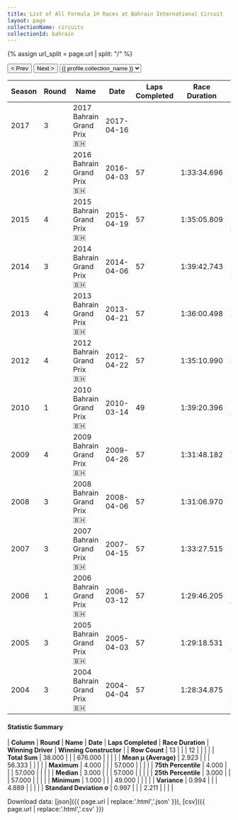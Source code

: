 ```yaml
---
title: List of All Formula 1® Races at Bahrain International Circuit
layout: page
collectionName: circuits
collectionId: bahrain
---
```


{% assign url_split = page.url | split: "/" %}
<div id="collection-navigation">
<button onclick="selector.options[selector.selectedIndex-1].value && (window.location = selector.options[selector.selectedIndex-1].value);">&lt; Prev</button>
<button onclick="selector.options[selector.selectedIndex+1].value && (window.location = selector.options[selector.selectedIndex+1].value);">Next &gt;</button>
<select id="selector" onchange="this.options[this.selectedIndex].value && (window.location = this.options[this.selectedIndex].value);">
  {% for collectionId in site.data[page.collectionName].refs %}
    {% if collectionId == page.collectionId %}
      {% assign selected = "selected" %}
    {% else %}
      {% assign selected = "" %}
    {% endif %}
    {% assign profile = site.data[page.collectionName][collectionId].profile %}
    <option value="/f1/{{ page.collectionName }}/{{ collectionId }}/{{ url_split[4] }}" {{ selected }}>{{ profile.collection_name }}</option>
  {% endfor %}
</select>
</div>

| Season | Round | Name | Date | Laps Completed | Race Duration | Winning Driver | Winning Constructor |
|--|--|--|--|--|--|--|--|
| 2017 | 3 | 2017 Bahrain Grand Prix 🇧🇭 | 2017-04-16 |   |   |   |   |
| 2016 | 2 | 2016 Bahrain Grand Prix 🇧🇭 | 2016-04-03 | 57 | 1:33:34.696 | Nico Rosberg 🇩🇪 | Mercedes 🇩🇪 |
| 2015 | 4 | 2015 Bahrain Grand Prix 🇧🇭 | 2015-04-19 | 57 | 1:35:05.809 | Lewis Hamilton 🇬🇧 | Mercedes 🇩🇪 |
| 2014 | 3 | 2014 Bahrain Grand Prix 🇧🇭 | 2014-04-06 | 57 | 1:39:42.743 | Lewis Hamilton 🇬🇧 | Mercedes 🇩🇪 |
| 2013 | 4 | 2013 Bahrain Grand Prix 🇧🇭 | 2013-04-21 | 57 | 1:36:00.498 | Sebastian Vettel 🇩🇪 | Red Bull 🇦🇹 |
| 2012 | 4 | 2012 Bahrain Grand Prix 🇧🇭 | 2012-04-22 | 57 | 1:35:10.990 | Sebastian Vettel 🇩🇪 | Red Bull 🇦🇹 |
| 2010 | 1 | 2010 Bahrain Grand Prix 🇧🇭 | 2010-03-14 | 49 | 1:39:20.396 | Fernando Alonso 🇪🇸 | Ferrari 🇮🇹 |
| 2009 | 4 | 2009 Bahrain Grand Prix 🇧🇭 | 2009-04-26 | 57 | 1:31:48.182 | Jenson Button 🇬🇧 | Brawn 🇬🇧 |
| 2008 | 3 | 2008 Bahrain Grand Prix 🇧🇭 | 2008-04-06 | 57 | 1:31:06.970 | Felipe Massa 🇧🇷 | Ferrari 🇮🇹 |
| 2007 | 3 | 2007 Bahrain Grand Prix 🇧🇭 | 2007-04-15 | 57 | 1:33:27.515 | Felipe Massa 🇧🇷 | Ferrari 🇮🇹 |
| 2006 | 1 | 2006 Bahrain Grand Prix 🇧🇭 | 2006-03-12 | 57 | 1:29:46.205 | Fernando Alonso 🇪🇸 | Renault 🇫🇷 |
| 2005 | 3 | 2005 Bahrain Grand Prix 🇧🇭 | 2005-04-03 | 57 | 1:29:18.531 | Fernando Alonso 🇪🇸 | Renault 🇫🇷 |
| 2004 | 3 | 2004 Bahrain Grand Prix 🇧🇭 | 2004-04-04 | 57 | 1:28:34.875 | Michael Schumacher 🇩🇪 | Ferrari 🇮🇹 |

#### Statistic Summary

| **Column** | **Round** | **Name** | **Date** | **Laps Completed** | **Race Duration** | **Winning Driver** | **Winning Constructor** |
| **Row Count** | 13 |  |  | 12 |  |  |  |
| **Total Sum** | 38.000 |  |  | 676.000 |  |  |  |
| **Mean μ (Average)** | 2.923 |  |  | 56.333 |  |  |  |
| **Maximum** | 4.000 |  |  | 57.000 |  |  |  |
| **75th Percentile** | 4.000 |  |  | 57.000 |  |  |  |
| **Median** | 3.000 |  |  | 57.000 |  |  |  |
| **25th Percentile** | 3.000 |  |  | 57.000 |  |  |  |
| **Minimum** | 1.000 |  |  | 49.000 |  |  |  |
| **Variance** | 0.994 |  |  | 4.889 |  |  |  |
| **Standard Deviation σ** | 0.997 |  |  | 2.211 |  |  |  |

Download data: [json]({{ page.url | replace:'.html','.json' }}), [csv]({{ page.url | replace:'.html','.csv' }})

